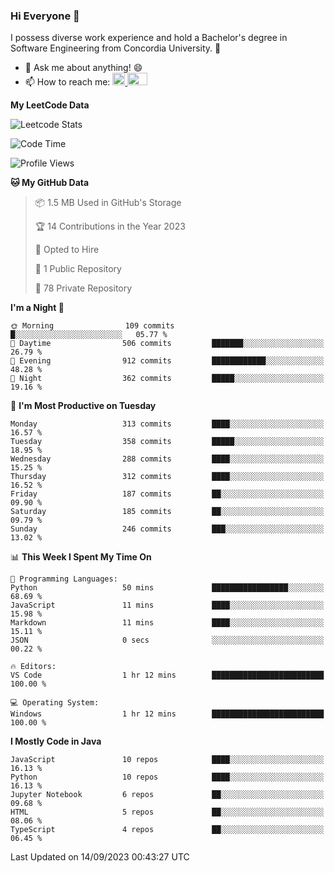 ### Hi Everyone 👋
I possess diverse work experience and hold a Bachelor's degree in Software Engineering from Concordia University. 🏫

- 💬 Ask me about anything! 😄
- 📫 How to reach me: <a href="https://www.linkedin.com/in/siu-tong-ye/" target="_blank"> <img width="20px" width="32" src="https://cdn.jsdelivr.net/npm/simple-icons@v3/icons/linkedin.svg" /> </a> <a href="mailto:SiuTongYe@gmail.com" target="_blank"> <img height="20" width="32" src="https://cdn.jsdelivr.net/npm/simple-icons@v3/icons/gmail.svg" /> </a>

**My LeetCode Data** 

![Leetcode Stats](https://leetcard.jacoblin.cool/Siu_Ye)

<!--START_SECTION:waka-->
![Code Time](http://img.shields.io/badge/Code%20Time-280%20hrs%205%20mins-blue)

![Profile Views](http://img.shields.io/badge/Profile%20Views-13-blue)

**🐱 My GitHub Data** 

> 📦 1.5 MB Used in GitHub's Storage 
 > 
> 🏆 14 Contributions in the Year 2023
 > 
> 💼 Opted to Hire
 > 
> 📜 1 Public Repository 
 > 
> 🔑 78 Private Repository 
 > 
**I'm a Night 🦉** 

```text
🌞 Morning                109 commits         █░░░░░░░░░░░░░░░░░░░░░░░░   05.77 % 
🌆 Daytime                506 commits         ███████░░░░░░░░░░░░░░░░░░   26.79 % 
🌃 Evening                912 commits         ████████████░░░░░░░░░░░░░   48.28 % 
🌙 Night                  362 commits         █████░░░░░░░░░░░░░░░░░░░░   19.16 % 
```
📅 **I'm Most Productive on Tuesday** 

```text
Monday                   313 commits         ████░░░░░░░░░░░░░░░░░░░░░   16.57 % 
Tuesday                  358 commits         █████░░░░░░░░░░░░░░░░░░░░   18.95 % 
Wednesday                288 commits         ████░░░░░░░░░░░░░░░░░░░░░   15.25 % 
Thursday                 312 commits         ████░░░░░░░░░░░░░░░░░░░░░   16.52 % 
Friday                   187 commits         ██░░░░░░░░░░░░░░░░░░░░░░░   09.90 % 
Saturday                 185 commits         ██░░░░░░░░░░░░░░░░░░░░░░░   09.79 % 
Sunday                   246 commits         ███░░░░░░░░░░░░░░░░░░░░░░   13.02 % 
```


📊 **This Week I Spent My Time On** 

```text
💬 Programming Languages: 
Python                   50 mins             █████████████████░░░░░░░░   68.69 % 
JavaScript               11 mins             ████░░░░░░░░░░░░░░░░░░░░░   15.98 % 
Markdown                 11 mins             ████░░░░░░░░░░░░░░░░░░░░░   15.11 % 
JSON                     0 secs              ░░░░░░░░░░░░░░░░░░░░░░░░░   00.22 % 

🔥 Editors: 
VS Code                  1 hr 12 mins        █████████████████████████   100.00 % 

💻 Operating System: 
Windows                  1 hr 12 mins        █████████████████████████   100.00 % 
```

**I Mostly Code in Java** 

```text
JavaScript               10 repos            ████░░░░░░░░░░░░░░░░░░░░░   16.13 % 
Python                   10 repos            ████░░░░░░░░░░░░░░░░░░░░░   16.13 % 
Jupyter Notebook         6 repos             ██░░░░░░░░░░░░░░░░░░░░░░░   09.68 % 
HTML                     5 repos             ██░░░░░░░░░░░░░░░░░░░░░░░   08.06 % 
TypeScript               4 repos             ██░░░░░░░░░░░░░░░░░░░░░░░   06.45 % 
```




 Last Updated on 14/09/2023 00:43:27 UTC
<!--END_SECTION:waka-->
